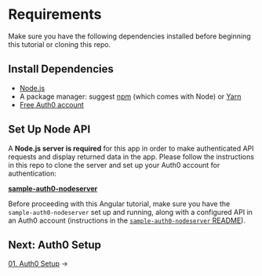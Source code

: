 # Requirements

Make sure you have the following dependencies installed before beginning this tutorial or cloning this repo.

## Install Dependencies

* [Node.js](https://nodejs.org)
* A package manager: suggest [npm](https://npmjs.com) (which comes with Node) or [Yarn](https://yarnpkg.com)
* [Free Auth0 account](https://auth0.com/signup)

## Set Up Node API

A **Node.js server is required** for this app in order to make authenticated API requests and display returned data in the app. Please follow the instructions in this repo to clone the server and set up your Auth0 account for authentication:

**[sample-auth0-nodeserver](https://github.com/kmaida/sample-auth0-nodeserver)**

Before proceeding with this Angular tutorial, make sure you have the `sample-auth0-nodeserver` set up and running, along with a configured API in an Auth0 account (instructions in the [`sample-auth0-nodeserver` README](https://github.com/kmaida/sample-auth0-nodeserver/blob/master/README.md)).

## Next: Auth0 Setup

[01. Auth0 Setup](https://github.com/kmaida/sample-auth0-angular/blob/master/docs/01.Auth0-Setup.md) →
